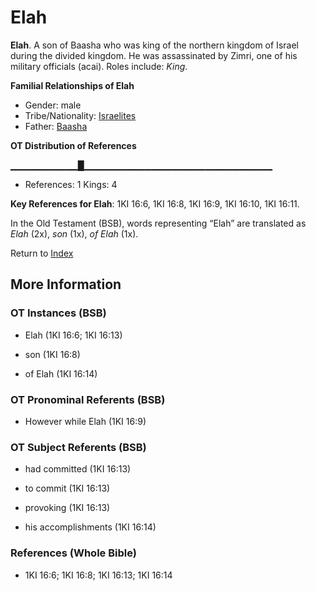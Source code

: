 # Elah
**Elah**. 
A son of Baasha who was king of the northern kingdom of Israel during the divided kingdom. He was assassinated by Zimri, one of his military officials (acai). 
Roles include: 
_King_. 




**Familial Relationships of Elah**


* Gender: male
* Tribe/Nationality: [Israelites](../../../groups/md/acai/Israel.md)
* Father: [Baasha](Baasha.md)


**OT Distribution of References**

▁▁▁▁▁▁▁▁▁▁█▁▁▁▁▁▁▁▁▁▁▁▁▁▁▁▁▁▁▁▁▁▁▁▁▁▁▁▁
* References: 1 Kings: 4



**Key References for Elah**: 
1KI 16:6, 1KI 16:8, 1KI 16:9, 1KI 16:10, 1KI 16:11. 


In the Old Testament (BSB), words representing “Elah” are translated as 
*Elah* (2x), *son* (1x), *of Elah* (1x). 




Return to [Index](00-Index.md)

## More Information

### OT Instances (BSB)

* Elah (1KI 16:6; 1KI 16:13)

* son (1KI 16:8)

* of Elah (1KI 16:14)



### OT Pronominal Referents (BSB)

* However while Elah (1KI 16:9)



### OT Subject Referents (BSB)

* had committed (1KI 16:13)

* to commit (1KI 16:13)

* provoking (1KI 16:13)

* his accomplishments (1KI 16:14)



### References (Whole Bible)

* 1KI 16:6; 1KI 16:8; 1KI 16:13; 1KI 16:14



